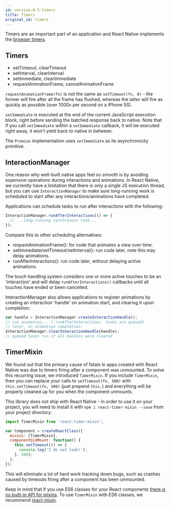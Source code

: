 ```yaml
---
id: version-0.5-timers
title: Timers
original_id: timers
---
```


Timers are an important part of an application and React Native implements the [browser timers](https://developer.mozilla.org/en-US/Add-ons/Code_snippets/Timers).

## Timers

- setTimeout, clearTimeout
- setInterval, clearInterval
- setImmediate, clearImmediate
- requestAnimationFrame, cancelAnimationFrame

`requestAnimationFrame(fn)` is not the same as `setTimeout(fn, 0)` - the former will fire after all the frame has flushed, whereas the latter will fire as quickly as possible (over 1000x per second on a iPhone 5S).

`setImmediate` is executed at the end of the current JavaScript execution block, right before sending the batched response back to native. Note that if you call `setImmediate` within a `setImmediate` callback, it will be executed right away, it won't yield back to native in between.

The `Promise` implementation uses `setImmediate` as its asynchronicity primitive.

## InteractionManager

One reason why well-built native apps feel so smooth is by avoiding expensive operations during interactions and animations. In React Native, we currently have a limitation that there is only a single JS execution thread, but you can use `InteractionManager` to make sure long-running work is scheduled to start after any interactions/animations have completed.

Applications can schedule tasks to run after interactions with the following:

```javascript
InteractionManager.runAfterInteractions(() => {
  // ...long-running synchronous task...
});
```

Compare this to other scheduling alternatives:

- requestAnimationFrame(): for code that animates a view over time.
- setImmediate/setTimeout/setInterval(): run code later, note this may delay animations.
- runAfterInteractions(): run code later, without delaying active animations.

The touch handling system considers one or more active touches to be an 'interaction' and will delay `runAfterInteractions()` callbacks until all touches have ended or been cancelled.

InteractionManager also allows applications to register animations by creating an interaction 'handle' on animation start, and clearing it upon completion:

```javascript
var handle = InteractionManager.createInteractionHandle();
// run animation... (`runAfterInteractions` tasks are queued)
// later, on animation completion:
InteractionManager.clearInteractionHandle(handle);
// queued tasks run if all handles were cleared
```

## TimerMixin

We found out that the primary cause of fatals in apps created with React Native was due to timers firing after a component was unmounted. To solve this recurring issue, we introduced `TimerMixin`. If you include `TimerMixin`, then you can replace your calls to `setTimeout(fn, 500)` with `this.setTimeout(fn, 500)` (just prepend `this.`) and everything will be properly cleaned up for you when the component unmounts.

This library does not ship with React Native - in order to use it on your project, you will need to install it with `npm i react-timer-mixin --save` from your project directory.

```javascript
import TimerMixin from 'react-timer-mixin';

var Component = createReactClass({
  mixins: [TimerMixin],
  componentDidMount: function() {
    this.setTimeout(() => {
      console.log('I do not leak!');
    }, 500);
  },
});
```

This will eliminate a lot of hard work tracking down bugs, such as crashes caused by timeouts firing after a component has been unmounted.

Keep in mind that if you use ES6 classes for your React components [there is no built-in API for mixins](https://facebook.github.io/react/blog/2015/01/27/react-v0.13.0-beta-1.html#mixins). To use `TimerMixin` with ES6 classes, we recommend [react-mixin](https://github.com/brigand/react-mixin).
